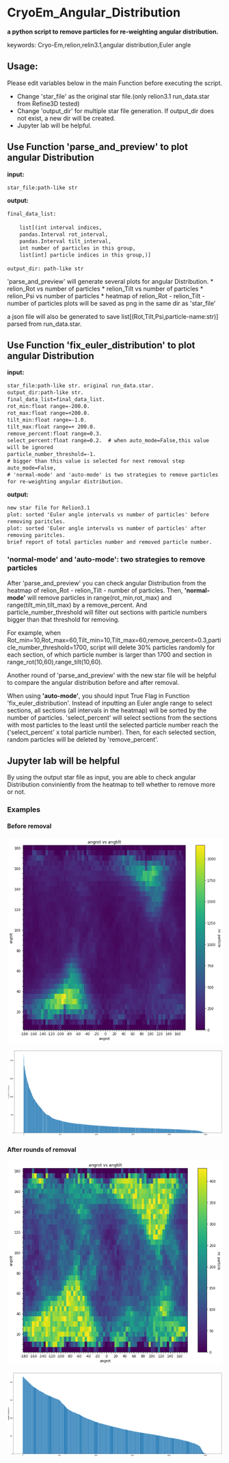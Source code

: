 # CryoEm_Angular_Distribution
**a python script to remove particles for re-weighting angular distribution.**

keywords: Cryo-Em,relion,relin3.1,angular distribution,Euler angle

## Usage:

  Please edit variables below in the main Function before executing the script.
  
  * Change 'star_file' as the original star file.(only relion3.1 run_data.star from Refine3D tested)
  * Change 'output_dir' for multiple star file generation. If output_dir does not exist, a new dir will be created.
  * Jupyter lab will be helpful.

## Use Function 'parse_and_preview' to plot angular Distribution
  **input:**
  
    star_file:path-like str
    
  **output:**
  
    final_data_list: 
    
        list[(int interval indices,
        pandas.Interval rot_interval,
        pandas.Interval tilt_interval,
        int number of particles in this group,
        list[int] particle indices in this group,)]
    
    output_dir: path-like str
                   
  'parse_and_preview' will generate several plots for angular Distribution.
    * relion_Rot vs number of particles
    * relion_Tilt vs number of particles
    * relion_Psi vs number of particles
    * heatmap of relion_Rot - relion_Tilt - number of particles
   plots will be saved as png in the same dir as 'star_file'
   
   a json file will also be generated to save list[(Rot,Tilt,Psi,particle-name:str)] parsed from run_data.star.
   
## Use Function 'fix_euler_distribution' to plot angular Distribution
  **input:**
  
    star_file:path-like str. original run_data.star.
    output_dir:path-like str.
    final_data_list=final_data_list.
    rot_min:float range=-200.0.
    rot_max:float range=+200.0.
    tilt_min:float range=-1.0.
    tilt_max:float range=+ 200.0.
    remove_percent:float range=0.3.
    select_percent:float range=0.2.  # when auto_mode=False,this value will be ignored
    particle_number_threshold=-1.
    # bigger than this value is selected for next removal step
    auto_mode=False,
    # 'normal-mode' and 'auto-mode' is two strategies to remove particles for re-weighting angular distribution.
    
  **output:**
  
      
    new star file for Relion3.1
    plot: sorted 'Euler angle intervals vs number of particles' before removing paritcles.
    plot: sorted 'Euler angle intervals vs number of particles' after removing paritcles.
    brief report of total particles number and removed particle number.
    

### 'normal-mode' and 'auto-mode': two strategies to remove particles
  After 'parse_and_preview' you can check angular Distribution from the heatmap of relion_Rot - relion_Tilt - number of particles.
  Then, **'normal-mode'** will remove particles in range(rot_min,rot_max) and range(tilt_min,tilt_max) by a remove_percent.
  And particle_number_threshold will filter out sections with particle numbers bigger than that threshold for removing.
  
  For example, when Rot_min=10,Rot_max=60,Tilt_min=10,Tilt_max=60,remove_percent=0.3,particle_number_threshold=1700,
  script will delete 30% particles randomly for each section, of which particle number is larger than 1700 and section in range_rot(10,60),range_tilt(10,60).
  
  Another round of 'parse_and_preview' with the new star file will be helpful to compare the angular distribution before and after removal.
  
  When using **'auto-mode'**, you should input True Flag in Function 'fix_euler_distribution'.
  Instead of inputting an Euler angle range to select sections, all sections (all intervals in the heatmap) will be sorted by the number of particles.
  'select_percent' will select sections from the sections with most particles to the least until the selected particle number reach the ('select_percent' x total particle number). Then, for each selected section, random particles will be deleted by 'remove_percent'.
  
  
## Jupyter lab will be helpful
  By using the output star file as input, you are able to check angular Distribution conviniently from the heatmap to tell whether to remove more or not.
  
### Examples
#### Before removal

![heatmap before removal](./heatmap_rotvstilt_before.png)

![auto_mode_sorted_NrParticles_before_removal](./normal_mode_sorted_NrParticles_before_removal.png)

#### After rounds of removal

![heatmap after removal](./heatmap_rotvstilt.png)

![auto_mode_sorted_NrParticles_after_removal](./auto_mode_sorted_NrParticles_after_removal.png)


